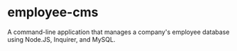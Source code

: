 # employee-cms
A command-line application that manages a company's employee database using Node.JS, Inquirer, and MySQL.
